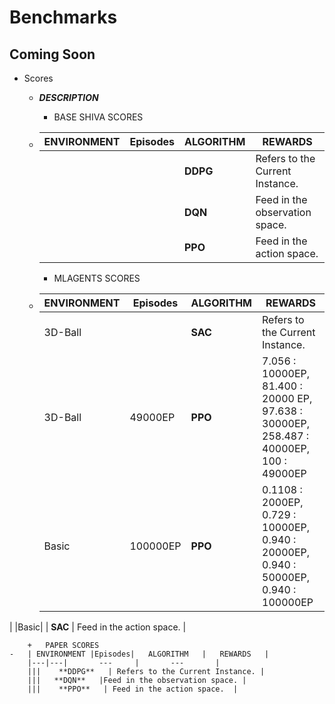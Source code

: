 # Benchmarks 
## Coming Soon

*   Scores
    -   ***DESCRIPTION***
        +  BASE SHIVA SCORES
    -   | ENVIRONMENT |Episodes|   ALGORITHM   |   REWARDS   |
        |---|---|       ---     |       ---       |
        |||    **DDPG**   | Refers to the Current Instance. |
        |||   **DQN**   |Feed in the observation space. |
        |||    **PPO**   | Feed in the action space.  |

        +   MLAGENTS SCORES
    -   | ENVIRONMENT| Episodes | ALGORITHM   |   REWARDS   |
        |---|---|       ---     |       ---       |
        |3D-Ball| |   **SAC**   | Refers to the Current Instance. |
        |3D-Ball| 49000EP | **PPO**   |  7.056 : 10000EP,  81.400 : 20000 EP, 97.638 : 30000EP, 258.487 : 40000EP, 100 : 49000EP|
        |Basic| 100000EP |   **PPO**   | 0.1108 : 2000EP, 0.729 : 10000EP, 0.940 : 20000EP, 0.940  : 50000EP, 0.940 : 100000EP
  |
        |Basic|  |  **SAC**   | Feed in the action space.  |

        +   PAPER SCORES
    -   | ENVIRONMENT |Episodes|   ALGORITHM   |   REWARDS   |
        |---|---|       ---     |       ---       |
        |||    **DDPG**   | Refers to the Current Instance. |
        |||   **DQN**   |Feed in the observation space. |
        |||    **PPO**   | Feed in the action space.  |
  